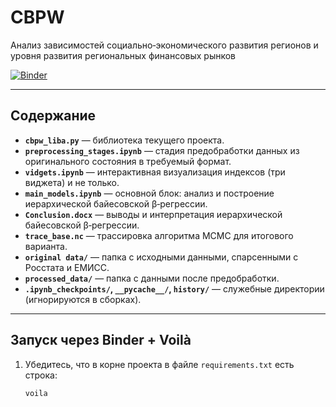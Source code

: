 # CBPW  
Анализ зависимостей социально‑экономического развития регионов и уровня развития региональных финансовых рынков  

[![Binder](https://mybinder.org/badge_logo.svg)](https://mybinder.org/v2/gh/KoRoJIeBu4/CBPW/main?urlpath=voila%2Fvidgets.ipynb)

---

## Содержание

- **`cbpw_liba.py`** — библиотека текущего проекта.  
- **`preprocessing_stages.ipynb`** — стадия предобработки данных из оригинального состояния в требуемый формат.  
- **`vidgets.ipynb`** — интерактивная визуализация индексов (три виджета) и не только.  
- **`main_models.ipynb`** — основной блок: анализ и построение иерархической байесовской β‑регрессии.  
- **`Conclusion.docx`** — выводы и интерпретация иерархической байесовской β‑регрессии.  
- **`trace_base.nc`** — трассировка алгоритма MCMC для итогового варианта.  
- **`original data/`** — папка с исходными данными, спарсенными с Росстата и ЕМИСС.  
- **`processed_data/`** — папка с данными после предобработки.  
- **`.ipynb_checkpoints/`, `__pycache__/`, `history/`** — служебные директории (игнорируются в сборках).  

---

## Запуск через Binder + Voilà

1. Убедитесь, что в корне проекта в файле `requirements.txt` есть строка:
   ```text
   voila
